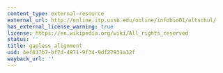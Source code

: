 ```yaml
---
content_type: external-resource
external_url: http://online.itp.ucsb.edu/online/infobio01/altschul/
has_external_license_warning: true
license: https://en.wikipedia.org/wiki/All_rights_reserved
status: ''
title: gapless alignment
uid: 4ef017b7-bf7d-4971-9f34-9df27931a32f
wayback_url: ''
---
```

